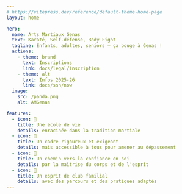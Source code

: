 ```yaml
---
# https://vitepress.dev/reference/default-theme-home-page
layout: home

hero:
  name: Arts Martiaux Genas
  text: Karaté, Self-défense, Body Fight
  tagline: Enfants, adultes, seniors – ça bouge à Genas !
  actions:
    - theme: brand
      text: Inscriptions
      link: docs/legal/inscription
    - theme: alt
      text: Infos 2025-26
      link: docs/ssn/now
  image:
    src: /panda.png
    alt: AMGenas

features:
  - icon: 🥋
    title: Une école de vie
    details: enracinée dans la tradition martiale
  - icon: 📐
    title: Un cadre rigoureux et exigeant
    details: mais accessible à tous pour amener au dépassement
  - icon: 🧘
    title: Un chemin vers la confiance en soi
    details: par la maîtrise du corps et de l'esprit
  - icon: 🤝
    title: Un esprit de club familial
    details: avec des parcours et des pratiques adaptés
---
```

